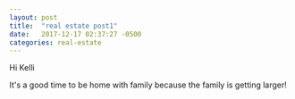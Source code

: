 ```yaml
---
layout: post
title:  "real estate post1"
date:   2017-12-17 02:37:27 -0500
categories: real-estate 
---
```


Hi Kelli

It's a good time to be home with family because the family is getting larger!
